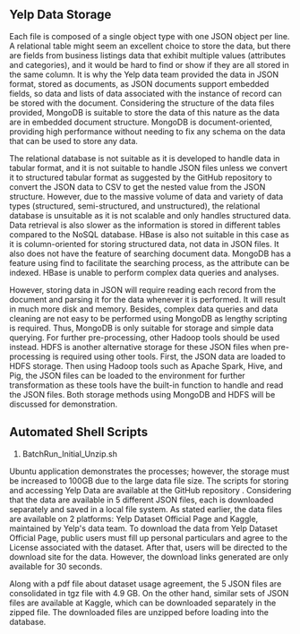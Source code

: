 
## Yelp Data Storage

Each file is composed of a single object type with one JSON object per line. A relational table might seem an excellent choice to store the data, but there are fields from business listings data that exhibit multiple values (attributes and categories), and it would be hard to find or show if they are all stored in the same column. It is why the Yelp data team provided the data in JSON format, stored as documents, as JSON documents support embedded fields, so data and lists of data associated with the instance of record can be stored with the document. Considering the structure of the data files provided, MongoDB is suitable to store the data of this nature as the data are in embedded document structure. MongoDB is document-oriented, providing high performance without needing to fix any schema on the data that can be used to store any data.

The relational database is not suitable as it is developed to handle data in tabular format, and it is not suitable to handle JSON files unless we convert it to structured tabular format as suggested by the GitHub repository  to convert the JSON data to CSV to get the nested value from the JSON structure. However, due to the massive volume of data and variety of data types (structured, semi-structured, and unstructured), the relational database is unsuitable as it is not scalable and only handles structured data. Data retrieval is also slower as the information is stored in different tables compared to the NoSQL database. HBase is also not suitable in this case as it is column-oriented for storing structured data, not data in JSON files. It also does not have the feature of searching document data. MongoDB has a feature using find to facilitate the searching process, as the attribute can be indexed. HBase is unable to perform complex data queries and analyses.

However, storing data in JSON will require reading each record from the document and parsing it for the data whenever it is performed. It will result in much more disk and memory. Besides, complex data queries and data cleaning are not easy to be performed using MongoDB as lengthy scripting is required. Thus, MongoDB is only suitable for storage and simple data querying. For further pre-processing, other Hadoop tools should be used instead. HDFS is another alternative storage for these JSON files when pre-processing is required using other tools. First, the JSON data are loaded to HDFS storage. Then using Hadoop tools such as Apache Spark, Hive, and Pig, the JSON files can be loaded to the environment for further transformation as these tools have the built-in function to handle and read the JSON files. Both storage methods using MongoDB and HDFS will be discussed for demonstration.

## Automated Shell Scripts
1. BatchRun_Initial_Unzip.sh

Ubuntu application demonstrates the processes; however, the storage must be increased to 100GB due to the large data file size. The scripts for storing and accessing Yelp Data are available at the GitHub repository . Considering that the data are available in 5 different JSON files, each is downloaded separately and saved in a local file system. As stated earlier, the data files are available on 2 platforms: Yelp Dataset Official Page and Kaggle, maintained by Yelp's data team. To download the data from Yelp Dataset Official Page, public users must fill up personal particulars and agree to the License associated with the dataset. After that, users will be directed to the download site for the data. However, the download links generated are only available for 30 seconds.

Along with a pdf file about dataset usage agreement, the 5 JSON files are consolidated in tgz file with 4.9 GB. On the other hand, similar sets of JSON files are available at Kaggle, which can be downloaded separately in the zipped file. The downloaded files are unzipped before loading into the database. 
